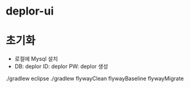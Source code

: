 # deplor-ui

# 초기화
 - 로컬에 Mysql 설치
 - DB: deplor ID: deplor PW: deplor 생성

  ./gradlew eclipse
  ./gradlew flywayClean flywayBaseline flywayMigrate
  
